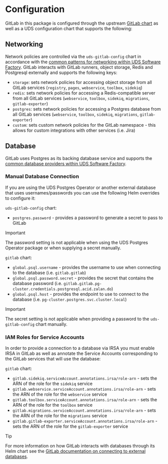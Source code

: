 # Configuration

GitLab in this package is configured through the upstream [GitLab chart](https://docs.gitlab.com/charts/) as well as a UDS configuration chart that supports the following:

## Networking

Network policies are controlled via the `uds-gitlab-config` chart in accordance with the [common patterns for networking within UDS Software Factory](https://github.com/defenseunicorns/uds-software-factory/blob/main/docs/networking.md).  GitLab interacts with GitLab runners, object storage, Redis and Postgresql externally and supports the following keys:

- `storage`: sets network policies for accessing object storage from all GitLab services (`registry`, `pages`, `webservice`, `toolbox`, `sidekiq`)
- `redis`:  sets network policies for accessing a Redis-compatible server from all GitLab services (`webservice`, `toolbox`, `sidekiq`, `migrations`, `gitlab-exporter`)
- `postgres`: sets network policies for accessing a Postgres database from all GitLab services (`webservice`, `toolbox`, `sidekiq`, `migrations`, `gitlab-exporter`)
- `custom`: sets custom network policies for the GitLab namespace - this allows for custom integrations with other services (i.e. Jira)

## Database

GitLab uses Postgres as its backing database service and supports the [common database providers within UDS Software Factory](https://github.com/defenseunicorns/uds-software-factory/blob/main/docs/database.md).  

### Manual Database Connection

If you are using the UDS Postgres Operator or another external database that uses usernames/passwords you can use the following Helm overrides to configure it:

`uds-gitlab-config` chart:
- `postgres.password` - provides a password to generate a secret to pass to GitLab

> [!IMPORTANT]
> The password setting is not applicable when using the UDS Postgres Operator package or when supplying a secret manually.

`gitlab` chart:
- `global.psql.username` - provides the username to use when connecting to the database (i.e. `gitlab.gitlab`)
- `global.psql.password.secret` - provides the secret that contains the database password (i.e. `gitlab.gitlab.pg-cluster.credentials.postgresql.acid.zalan.do`)
- `global.psql.host` - provides the endpoint to use to connect to the database (i.e. `pg-cluster.postgres.svc.cluster.local`)

> [!IMPORTANT]
> The secret setting is not applicable when providing a password to the `uds-gitlab-config` chart manually.

### IAM Roles for Service Accounts

In order to provide a connection to a database via IRSA you must enable IRSA in GitLab as well as annotate the Service Accounts corresponding to the GitLab services that will use the database:

`gitlab` chart:
- `gitlab.sidekiq.serviceAccount.annotations.irsa/role-arn` - sets the ARN of the role for the `sidekiq` service
- `gitlab.webservice.serviceAccount.annotations.irsa/role-arn` - sets the ARN of the role for the `webservice` service
- `gitlab.toolbox.serviceAccount.annotations.irsa/role-arn` - sets the ARN of the role for the `toolbox` service
- `gitlab.migrations.serviceAccount.annotations.irsa/role-arn` - sets the ARN of the role for the `migrations` service
- `gitlab.gitlab-exporter.serviceAccount.annotations.irsa/role-arn` - sets the ARN of the role for the `gitlab-exporter` service

> [!TIP]
> For more information on how GitLab interacts with databases through its Helm chart see the [GitLab documentation on connecting to external databases](https://gitlab.com/gitlab-org/charts/gitlab/-/tree/master/doc/advanced/external-db).